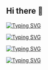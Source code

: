 ## Hi there 👋

<a href="https://git.io/typing-svg"><img src="https://readme-typing-svg.demolab.com?font=Fira+Code&size=28&pause=500&center=true&vCenter=true&multiline=true&repeat=false&width=1024&height=120&lines=Hello%2C+I'm+Bawar;Software+Engineer+%7C+Full+Stack+Dev" alt="Typing SVG" /></a>

<a href="https://git.io/typing-svg"><img src="https://readme-typing-svg.demolab.com?font=Fira+Code&size=24&pause=500&color=66D1C2&center=true&vCenter=true&multiline=true&repeat=false&width=1024&height=120&lines=Hello%2C+I'm+Bawar;Software+Engineer+%7C+Full+Stack+Developer" alt="Typing SVG" /></a>

<a href="https://git.io/typing-svg"><img src="https://readme-typing-svg.demolab.com?font=Fira+Code&size=32&pause=500&center=true&vCenter=true&multiline=true&repeat=false&width=1024&height=120&lines=Hello%2C+I'm+Bawar;Software+Engineer+%7C+Full+Stack+Developer" alt="Typing SVG" /></a>

<a href="https://git.io/typing-svg"><img src="https://readme-typing-svg.demolab.com?font=Fira+Code&pause=1000&center=true&vCenter=true&multiline=true&repeat=false&width=1024&height=100&lines=Hello%2C+I'm+Bawar;Software+Engineer+%7C+Full+Stack+Developer" alt="Typing SVG" /></a>

<!--
**Back-xy/back-xy** is a ✨ _special_ ✨ repository because its `README.md` (this file) appears on your GitHub profile.

Here are some ideas to get you started:

- 🔭 I’m currently working on ...
- 🌱 I’m currently learning ...
- 👯 I’m looking to collaborate on ...
- 🤔 I’m looking for help with ...
- 💬 Ask me about ...
- 📫 How to reach me: ...
- 😄 Pronouns: ...
- ⚡ Fun fact: ...
-->
